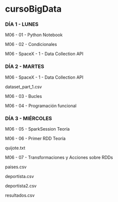 # cursoBigData

<h3>DÍA 1 - LUNES</h3>

<p>M06 - 01 - Python Notebook</p>
<p>M06 - 02 - Condicionales</p>
<p>M06 - SpaceX - 1 - Data Collection API</p>

<h3>DÍA 2 - MARTES</h3>

<p>M06 - SpaceX - 1 - Data Collection API</p>
<p>dataset_part_1.csv</p>
<p>M06 - 03 - Bucles</p>
<p>M06 - 04 - Programación funcional</p>


<h3>DÍA 3 - MIÉRCOLES</h3>

<p>M06 - 05 - SparkSession Teoría</p>
<p>M06 - 06 - Primer RDD Teoría</p>
<p>quijote.txt</p>
<p>M06 - 07 - Transformaciones y Acciones sobre RDDs</p>
<p>paises.csv</p>
<p>deportista.csv</p>
<p>deportista2.csv</p>
<p>resultados.csv</p>
